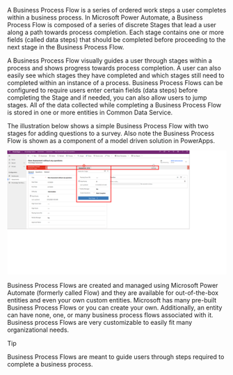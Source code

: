 A Business Process Flow is a series of ordered work steps a user
completes within a business process. In Microsoft Power Automate, a
Business Process Flow is composed of a series of discrete Stages that
lead a user along a path towards process completion. Each stage contains
one or more fields (called data steps) that should be completed before
proceeding to the next stage in the Business Process Flow.

A Business Process Flow visually guides a user through stages within a
process and shows progress towards process completion. A user can also
easily see which stages they have completed and which stages still need
to completed within an instance of a process. Business Process Flows can
be configured to require users enter certain fields (data steps) before
completing the Stage and if needed, you can also allow users to jump
stages. All of the data collected while completing a Business Process
Flow is stored in one or more entities in Common Data Service.

The illustration below shows a simple Business Process Flow with two
stages for adding questions to a survey. Also note the Business Process
Flow is shown as a component of a model driven solution in PowerApps.

![Model App with Business Process Flow Stage One Displayed](../media/1-embedded-business-process-flow-stage-one-displayed.png)

Business Process Flows are created and managed using Microsoft Power
Automate (formerly called Flow) and they are available for
out-of-the-box entities and even your own custom entities. Microsoft has
many pre-built Business Process Flows or you can create your own.
Additionally, an entity can have none, one, or many business process
flows associated with it. Business process Flows are very customizable
to easily fit many organizational needs.

> [!TIP]
> Business Process Flows are meant to guide users through steps required to complete a business process.
